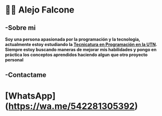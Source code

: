 # 🧑‍💻 Alejo Falcone

## -Sobre mi
**Soy una persona apasionada por la programación y la tecnologia, actualmente estoy estudiando la [Tecnicatura en Programación en la UTN](https://extensionfra.com.ar/courses/tecnicatura-en-programacion-ingreso/). Siempre estoy buscando maneras de mejorar mis habilidades y pongo en práctica los conceptos aprendidos haciendo algun que otro proyecto personal**


## -Contactame
# [WhatsApp] (https://wa.me/542281305392)


